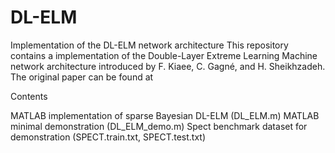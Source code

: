 # DL-ELM
Implementation of the DL-ELM network architecture
This repository contains a implementation of the Double-Layer Extreme Learning Machine network architecture introduced by F. Kiaee, C. Gagné, and H. Sheikhzadeh. The original paper can be found at

Contents

MATLAB implementation of sparse Bayesian DL-ELM (DL_ELM.m)
MATLAB minimal demonstration (DL_ELM_demo.m)
Spect benchmark dataset for demonstration (SPECT.train.txt, SPECT.test.txt)
